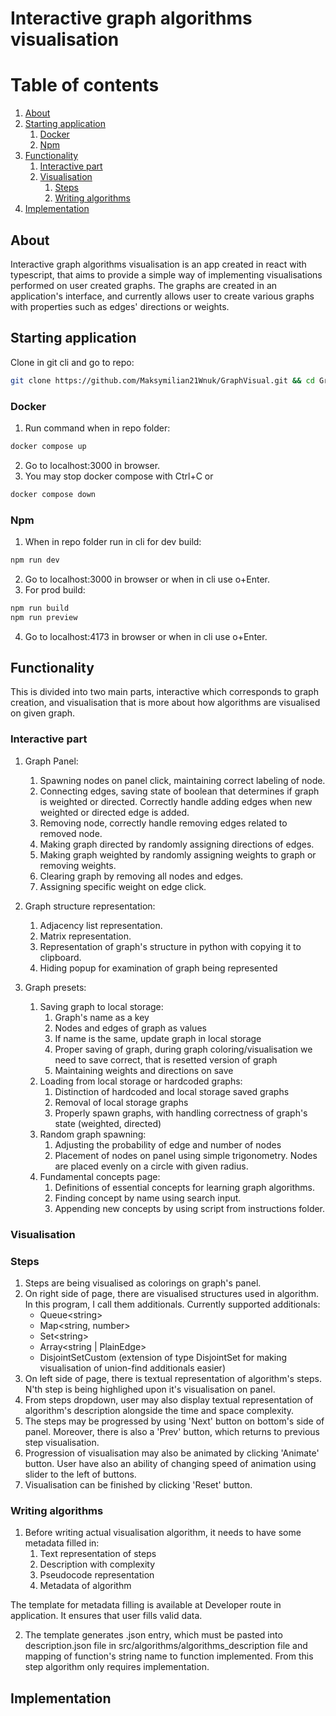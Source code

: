 # Interactive graph algorithms visualisation


# Table of contents
1. [About](#about)
2. [Starting application](#starting-application)
    1. [Docker](#docker)
    2. [Npm](#npm)
3. [Functionality](#functionality)
    1. [Interactive part](#interactive-part)
    2. [Visualisation](#visualisation)
        1. [Steps](#steps)
        2. [Writing algorithms](#writing-algorithms)
4. [Implementation](#implementation)

## About <a name="about"></a>
Interactive graph algorithms visualisation is an app created in 
react with typescript, that aims to provide a simple way of implementing visualisations performed on user created graphs. The graphs are created in an application's interface, and currently allows user to create various graphs with properties such as edges' directions or weights.


## Starting application <a name="starting-application"></a>

Clone in git cli and go to repo:
```bash
git clone https://github.com/Maksymilian21Wnuk/GraphVisual.git && cd GraphVisual
```
### Docker <a name="docker"></a>
1. Run command when in repo folder:
```bash
docker compose up
```
2. Go to localhost:3000 in browser.
3. You may stop docker compose with Ctrl+C
or
```bash
docker compose down
```
### Npm <a name="npm"></a>
1. When in repo folder run in cli for dev build:
```bash
npm run dev
```
2. Go to localhost:3000 in browser or when in cli
use o+Enter.
3. For prod build:
```bash
npm run build
npm run preview
```
4. Go to localhost:4173 in browser or when in cli
use o+Enter.

## Functionality <a name="functionality"></a>

This is divided into two main parts,
interactive which corresponds to graph creation, and visualisation that is more about how algorithms are visualised on given graph.

### Interactive part <a name="interactive-part"></a>

1. Graph Panel:
    1. Spawning nodes on panel click, maintaining correct labeling of node.
    2. Connecting edges, saving state of boolean that determines if graph is weighted or directed. Correctly handle adding edges when new weighted or directed edge is added.
    3. Removing node, correctly handle removing edges related to removed node.
    4. Making graph directed by randomly assigning directions of edges.
    5. Making graph weighted by randomly assigning
    weights to graph or removing weights.
    6. Clearing graph by removing all nodes and edges.
    7. Assigning specific weight on edge click.

2. Graph structure representation:
    1. Adjacency list representation.
    2. Matrix representation.
    3. Representation of graph's structure in python with copying it to clipboard.
    4. Hiding popup for examination of graph being represented

3. Graph presets:
    1. Saving graph to local storage:
        1. Graph's name as a key
        2. Nodes and edges of graph as values
        3. If name is the same, update graph in local storage
        4. Proper saving of graph, during graph coloring/visualisation we need to save correct, that is resetted version of graph
        5. Maintaining weights and directions on save
    2. Loading from local storage or hardcoded graphs:
        1. Distinction of hardcoded and local storage saved graphs
        2. Removal of local storage graphs
        3. Properly spawn graphs, with handling correctness of graph's state (weighted, directed)
    3. Random graph spawning:
        1. Adjusting the probability of edge and number of nodes
        2. Placement of nodes on panel using simple trigonometry. Nodes are placed evenly on a circle with given radius.
    4. Fundamental concepts page:
        1. Definitions of essential concepts for learning graph algorithms.
        2. Finding concept by name using search input.
        3. Appending new concepts by using script from instructions folder.

### Visualisation <a name="visualisation"></a>

### Steps <a name="steps"></a>
1. Steps are being visualised as colorings on graph's panel.
2. On right side of page, there are visualised structures used in algorithm. In this program, I call them additionals. Currently supported additionals: 
    - Queue\<string\> 
    - Map\<string, number\>
    - Set\<string\>
    - Array\<string | PlainEdge\>
    - DisjointSetCustom (extension of type DisjointSet for making visualisation of union-find additionals easier)
3. On left side of page, there is textual representation of algorithm's steps. N'th step is being highlighed upon it's visualisation on panel.
4. From steps dropdown, user may also display textual representation of algorithm's description alongside the time and space complexity.
5. The steps may be progressed by using 'Next' button on bottom's side of panel. Moreover, there is also a 'Prev' button, which returns to previous step visualisation.
6. Progression of visualisation may also be animated by clicking 'Animate' button. User have also an ability of changing speed of animation using slider to the left of buttons.
7. Visualisation can be finished by clicking 'Reset' button.

### Writing algorithms <a name="writing algorithms"></a>
1. Before writing actual visualisation algorithm,
it needs to have some metadata filled in:
    1. Text representation of steps
    2. Description with complexity
    3. Pseudocode representation
    3. Metadata of algorithm

The template for metadata filling is available at Developer
route in application. It ensures that user fills valid data.

2. The template generates .json entry, which must be pasted into description.json file in src/algorithms/algorithms_description file and mapping of function's string name to function implemented. From this step algorithm only requires implementation.




## Implementation <a name="implementation"></a>
